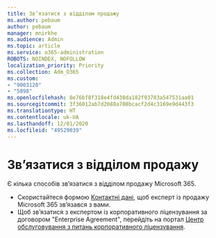 ```yaml
---
title: Зв’язатися з відділом продажу
ms.author: pebaum
author: pebaum
manager: mnirkhe
ms.audience: Admin
ms.topic: article
ms.service: o365-administration
ROBOTS: NOINDEX, NOFOLLOW
localization_priority: Priority
ms.collection: Adm_O365
ms.custom:
- "9003120"
- "5898"
ms.openlocfilehash: 8e76bf8f318e4fd438da182f93703a547531aa01
ms.sourcegitcommit: 3f36012ab7d2088a708bcacf2d4c3169e9d443f3
ms.translationtype: HT
ms.contentlocale: uk-UA
ms.lasthandoff: 12/01/2020
ms.locfileid: "49529039"
---
```

# <a name="contact-the-sales-team"></a>Зв’язатися з відділом продажу

Є кілька способів зв’язатися з відділом продажу Microsoft 365.

- Скористайтеся формою [Контактні дані](https://go.microsoft.com/fwlink/p/?LinkId=518644&clcid=0x0409), щоб експерт із продажу Microsoft 365 зв’язався з вами.
- Щоб зв’язатися з експертом із корпоративного ліцензування за договором "Enterprise Agreement", перейдіть на портал [Центр обслуговування з питань корпоративного ліцензування](https://go.microsoft.com/fwlink/p/?LinkId=329762).

